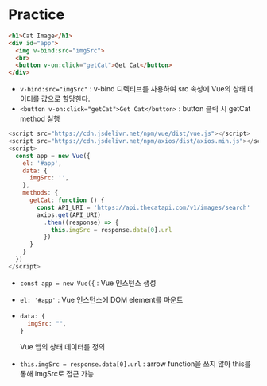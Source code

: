 # Practice

```html
<h1>Cat Image</h1>
<div id="app">
  <img v-bind:src="imgSrc">
  <br>
  <button v-on:click="getCat">Get Cat</button>
</div>
```

- `v-bind:src="imgSrc"` : v-bind 디렉티브를 사용하여 src 속성에 Vue의 상태 데이터를 값으로 할당한다.
- `<button v-on:click="getCat">Get Cat</button>` : button 클릭 시 getCat method 실행

```javascript
<script src="https://cdn.jsdelivr.net/npm/vue/dist/vue.js"></script>
<script src="https://cdn.jsdelivr.net/npm/axios/dist/axios.min.js"></script>
<script>
  const app = new Vue({
    el: '#app',
    data: {
      imgSrc: '',
    },
    methods: {
      getCat: function () {
  		const API_URI = 'https://api.thecatapi.com/v1/images/search'
        axios.get(API_URI)
          .then((response) => {
            this.imgSrc = response.data[0].url
          })
      }
    }
  })
</script>
```

- `const app = new Vue({` : Vue 인스턴스 생성

- `el: '#app'` : Vue 인스턴스에 DOM element를 마운트

- ```javascript
  data: {
    imgSrc: "",
  }
  ```

  Vue 앱의 상태 데이터를 정의

- `this.imgSrc = response.data[0].url` : arrow function을 쓰지 않아 this를 통해 imgSrc로 접근 가능